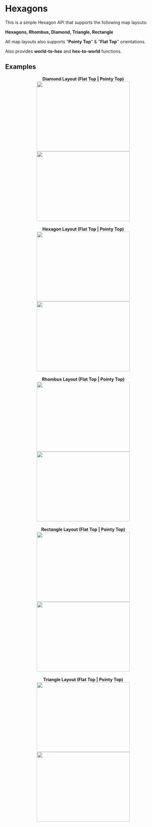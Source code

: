 # Hexagons
 
This is a simple Hexagon API that supports the following map layouts:

**Hexagons, Rhombus, Diamond, Triangle, Rectangle**

All map layouts also supports "**Pointy Top**" & "**Flat Top**" orientations.

Also provides **world-to-hex** and **hex-to-world** functions.

## Examples

<p align="center">
<b>Diamond Layout  (Flat Top | Pointy Top)</b>
<br>
<img src="https://user-images.githubusercontent.com/33559521/233529776-cb3e3050-3a21-4207-843a-eac7d2320179.gif" width="300px" height="225px"/>
<img src="https://user-images.githubusercontent.com/33559521/233529779-f91f7a94-6f6f-4428-b8c8-ef0e23bd34e1.gif" width="300px" height="225px"/>
<br>
<br>
<b>Hexagon Layout (Flat Top | Pointy Top)</b>
<br>
<img src="https://user-images.githubusercontent.com/33559521/233528135-fd09ffe2-99b1-4936-b61a-ff420eae0705.gif" width="300px" height="225px"/>
<img src="https://user-images.githubusercontent.com/33559521/233528139-348877bb-35df-4099-aca7-3f81e354acae.gif" width="300px" height="225px"/>
<br>
<br>
<b>Rhombus Layout (Flat Top | Pointy Top)</b>
<br>
<img src="https://user-images.githubusercontent.com/33559521/233528753-c70e93c2-c0a6-4434-b956-5d9a96d3a6c0.gif" width="300px" height="225px"/>
<img src="https://user-images.githubusercontent.com/33559521/233528756-e2dc18f0-f6b6-4f9f-969d-2bec14b41516.gif" width="300px" height="225px"/>
<br>
<br>
<b>Rectangle Layout (Flat Top | Pointy Top)</b>
<br>
<img src="https://user-images.githubusercontent.com/33559521/233529017-1044e911-fa68-446a-87f5-104ab27f9c70.gif" width="300px" height="225px"/>
<img src="https://user-images.githubusercontent.com/33559521/233529023-f850f5b9-ba44-4346-a64a-a84f3c4853a1.gif" width="300px" height="225px"/>
<br>
<br>
<b>Triangle Layout (Flat Top | Pointy Top)</b>
<br>
<img src="https://user-images.githubusercontent.com/33559521/233529354-ae6c0daf-aa9f-4d8f-84a4-6d511c32d47a.gif" width="300px" height="225px"/>
<img src="https://user-images.githubusercontent.com/33559521/233529358-875355a5-48d4-4786-8aa1-de6aafed26a4.gif" width="300px" height="225px"/>
</p>
